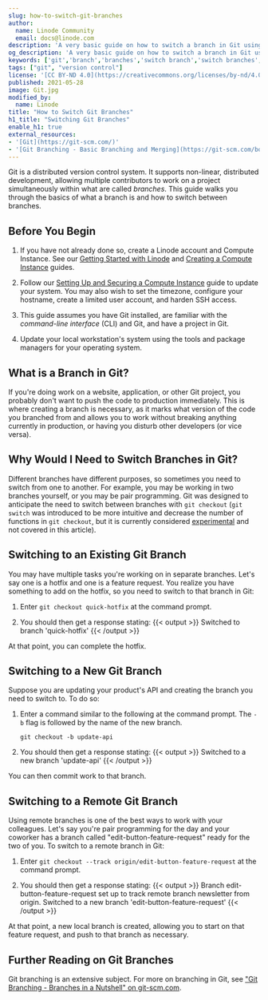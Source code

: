 ```yaml
---
slug: how-to-switch-git-branches
author:
  name: Linode Community
  email: docs@linode.com
description: 'A very basic guide on how to switch a branch in Git using Ubuntu 20.10, but for any operating system with the command line git tools installed.'
og_description: 'A very basic guide on how to switch a branch in Git using Ubuntu 20.10, but for any operating system with the command line git tools installed.'
keywords: ['git','branch','branches','switch branch','switch branches','switch git branches']
tags: ["git", "version control"]
license: '[CC BY-ND 4.0](https://creativecommons.org/licenses/by-nd/4.0)'
published: 2021-05-28
image: Git.jpg
modified_by:
  name: Linode
title: "How to Switch Git Branches"
h1_title: "Switching Git Branches"
enable_h1: true
external_resources:
- '[Git](https://git-scm.com/)'
- '[Git Branching - Basic Branching and Merging](https://git-scm.com/book/en/v2/Git-Branching-Basic-Branching-and-Merging)'
---
```


Git is a distributed version control system. It supports non-linear, distributed development, allowing multiple contributors to work on a project simultaneously within what are called *branches*. This guide walks you through the basics of what a branch is and how to switch between branches.

## Before You Begin

1.  If you have not already done so, create a Linode account and Compute Instance. See our [Getting Started with Linode](/docs/products/platform/accounts/get-started/) and [Creating a Compute Instance](/docs/guides/creating-a-compute-instance/) guides.

1.  Follow our [Setting Up and Securing a Compute Instance](/docs/guides/set-up-and-secure/) guide to update your system. You may also wish to set the timezone, configure your hostname, create a limited user account, and harden SSH access.

1.  This guide assumes you have Git installed, are familiar with the *command-line interface* (CLI) and Git, and have a project in Git.

1.  Update your local workstation's system using the tools and package managers for your operating system.

## What is a Branch in Git?

If you're doing work on a website, application, or other Git project, you probably don't want to push the code to production immediately. This is where creating a branch is necessary, as it marks what version of the code you branched from and allows you to work without breaking anything currently in production, or having you disturb other developers (or vice versa).

## Why Would I Need to Switch Branches in Git?

Different branches have different purposes, so sometimes you need to switch from one to another. For example, you may be working in two branches yourself, or you may be pair programming. Git was designed to anticipate the need to switch  between branches with `git checkout` (`git switch` was introduced to be more intuitive and decrease the number of functions in `git checkout`, but it is currently considered [experimental](https://git-scm.com/docs/git-switch#_description) and not covered in this article).

## Switching to an Existing Git Branch

You may have multiple tasks you're working on in separate branches. Let's say one is a hotfix and one is a feature request. You realize you have something to add on the hotfix, so you need to switch to that branch in Git:

1.  Enter `git checkout quick-hotfix` at the command prompt.

2.  You should then get a response stating:
    {{< output >}}
Switched to branch 'quick-hotfix'
{{< /output >}}

At that point, you can complete the hotfix.

## Switching to a New Git Branch

Suppose you are updating your product's API and creating the branch you need to switch to. To do so:

1.  Enter a command similar to the following at the command prompt. The `-b` flag is followed by the name of the new branch.

     `git checkout -b update-api`

2.  You should then get a response stating:
    {{< output >}}
Switched to a new branch 'update-api'
{{< /output >}}

You can then commit work to that branch.

## Switching to a Remote Git Branch

Using remote branches is one of the best ways to work with your colleagues. Let's say you're pair programming for the day and your coworker has a branch called "edit-button-feature-request" ready for the two of you. To switch to a remote branch in Git:

1.  Enter `git checkout --track origin/edit-button-feature-request` at the command prompt.

2.  You should then get a response stating:
    {{< output >}}
Branch edit-button-feature-request set up to track remote branch newsletter from origin.
Switched to a new branch 'edit-button-feature-request'
{{< /output >}}

At that point, a new local branch is created, allowing you to start on that feature request, and push to that branch as necessary.

## Further Reading on Git Branches

Git branching is an extensive subject. For more on branching in Git, see ["Git Branching - Branches in a Nutshell" on git-scm.com](https://git-scm.com/book/en/v2/Git-Branching-Branches-in-a-Nutshell).
